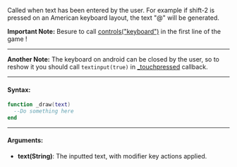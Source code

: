Called when text has been entered by the user. For example if shift-2 is pressed on an American keyboard layout, the text "@" will be generated.

**Important Note:** Besure to call [controls("keyboard")](./DiskOSAPI/controls.md) in the first line of the game !

---

**Another Note:** The keyboard on android can be closed by the user, so to reshow it you should call `textinput(true)` in [_touchpressed](./_touchpressed.md) callback.

---

#### Syntax:
```lua
function _draw(text)
  --Do something here
end
```

---

#### Arguments:

* **text(String)**: The inputted text, with modifier key actions applied.